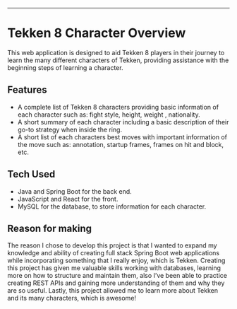 ---

<h1 id="tekken-8-character-overview">Tekken 8 Character Overview</h1>
<p>This web application is designed to aid Tekken 8 players in their journey to learn the many different characters of Tekken, providing assistance with the beginning steps of learning a character.</p>
<h2 id="features">Features</h2>
<ul>
<li>A complete list of Tekken 8 characters providing basic information of each character such as: fight style, height, weight , nationality.</li>
<li>A short summary of each character including a basic description of their go-to strategy when inside the ring.</li>
<li>A short list of each characters best moves with important information of the move such as: annotation, startup frames, frames on hit and block, etc.</li>
</ul>
<h2 id="tech-used">Tech Used</h2>
<ul>
<li>Java and Spring Boot for the back end.</li>
<li>JavaScript and React for the front.</li>
<li>MySQL for the database, to store information for each character.</li>
</ul>
<h2 id="reason-for-making">Reason for making</h2>
<p>The reason I chose to develop this project is that I wanted to expand my knowledge and ability of creating full stack Spring Boot web applications while incorporating something that I really enjoy, which is Tekken. Creating this project has given me valuable skills working with databases, learning more on how to structure and maintain them, also I’ve been able to practice creating REST APIs and gaining more understanding of them and why they are so useful. Lastly, this project allowed me to learn more about Tekken and its many characters, which is awesome!</p>

